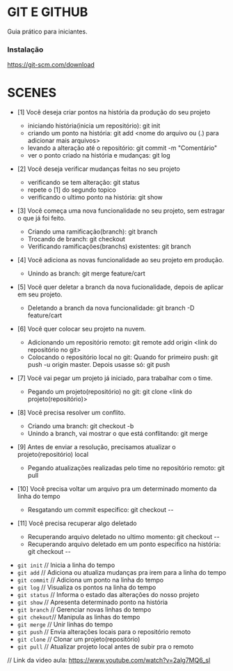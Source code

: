 # GIT E GITHUB

Guia prático para iniciantes.

### Instalação

https://git-scm.com/download

# SCENES

- [1] Você deseja criar pontos na história da produção do seu projeto

   - iniciando história(inicia um repositório): git init 
   - criando um ponto na história: git add <nome do arquivo ou (.) para adicionar mais arquivos>
   - levando a alteração até o repositório: git commit -m "Comentário"
   - ver o ponto criado na história e mudanças: git log

- [2] Você deseja verificar mudanças feitas no seu projeto

   - verificando se tem alteração: git status
   - repete o [1] do segundo topico
   - verificando o ultimo ponto na história: git show

- [3] Você começa uma nova funcionalidade no seu projeto, sem estragar o que já foi feito.

   - Criando uma ramificação(branch): git branch <nome da branch> 
   - Trocando de branch: git checkout <nome da branch>
   - Verificando ramificações(branchs) existentes: git branch

- [4] Você adiciona as novas funcionalidade ao seu projeto em produção.

   - Unindo as branch: git merge feature/cart
   
- [5] Você quer deletar a branch da nova fucionalidade, depois de aplicar em seu projeto.
   - Deletando a branch da nova funcionalidade: git branch -D feature/cart

- [6] Você quer colocar seu projeto na nuvem.

   - Adicionando um repositório remoto: git remote add origin <link do repositório no git>
   - Colocando o repositório local no git: Quando for primeiro push: git push -u origin master. Depois usasse só: git push

- [7] Você vai pegar um projeto já iniciado, para trabalhar com o time.

   - Pegando um projeto(repositório) no git: git clone <link do projeto(repositório)>

- [8] Você precisa resolver um conflito.

   - Criando uma branch: git checkout -b <nome da branch>
   - Unindo a branch, vai mostrar o que está conflitando: git merge <nome da branch>

- [9] Antes de enviar a resolução, precisamos atualizar o projeto(repositório) local

   - Pegando atualizações realizadas pelo time no repositório remoto: git pull

- [10] Você precisa voltar um arquivo pra um determinado momento da linha do tempo

   - Resgatando um commit especifico: git checkout <id da linha do tempo> -- <arquivo alterado>

- [11] Você precisa recuperar algo deletado

   - Recuperando arquivo deletado no ultimo momento: git checkout -- <nome do arquivo deletado>
   - Recuperando arquivo deletado em um ponto especifico na história: git checkout <id da linha do tempo> -- <nome do arquivo deletado>


* `git init`   // Inicia a linha do tempo
* `git add`    // Adiciona ou atualiza mudanças pra irem para a linha do tempo
* `git commit` // Adiciona um ponto na linha do tempo
* `git log`    // Visualiza os pontos na linha do tempo
* `git status` // Informa o estado das alterações do nosso projeto
* `git show`   // Apresenta determinado ponto na história
* `git branch` // Gerenciar novas linhas do tempo
* `git chekout`// Manipula as linhas do tempo 
* `git merge`  // Unir linhas do tempo
* `git push`   // Envia alterações locais para o repositório remoto
* `git clone`  // Clonar um projeto(repositório)
* `git pull`   // Atualizar projeto local antes de subir pra o remoto


// Link da video aula: https://www.youtube.com/watch?v=2alg7MQ6_sI